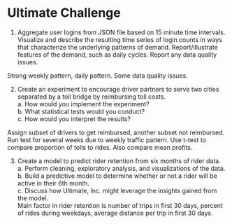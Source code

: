 # Ultimate Challenge  

1. Aggregate user logins from JSON file based on 15 minute time intervals. Visualize and describe the resulting time series of login counts in ways that characterize the underlying patterns of demand. Report/illustrate features of the demand, such as daily cycles. Report any data quality issues.    

Strong weekly pattern, daily pattern. Some data quality issues. 

2. Create an experiment to encourage driver partners to serve two cities separated by a toll bridge by reimbursing toll costs.   
a. How would you implement the experiment?   
b. What statistical tests would you conduct?  
c. How would you interpret the results?   

Assign subset of drivers to get reimbursed, another subset not reimbursed. Run test for several weeks due to weekly traffic pattern. Use t-test to compare proportion of tolls to rides. Also compare mean profits. 

3. Create a model to predict rider retention from six months of rider data.   
a. Perform cleaning, exploratory analysis, and visualizations of the data.   
b. Build a predictive model to determine whether or not a rider will be active in their 6th month.  
c. Discuss how Ultimate, Inc. might leverage the insights gained from the model.  
Main factor in rider retention is number of trips in first 30 days, percent of rides during weekdays, average distance per trip in first 30 days. 
